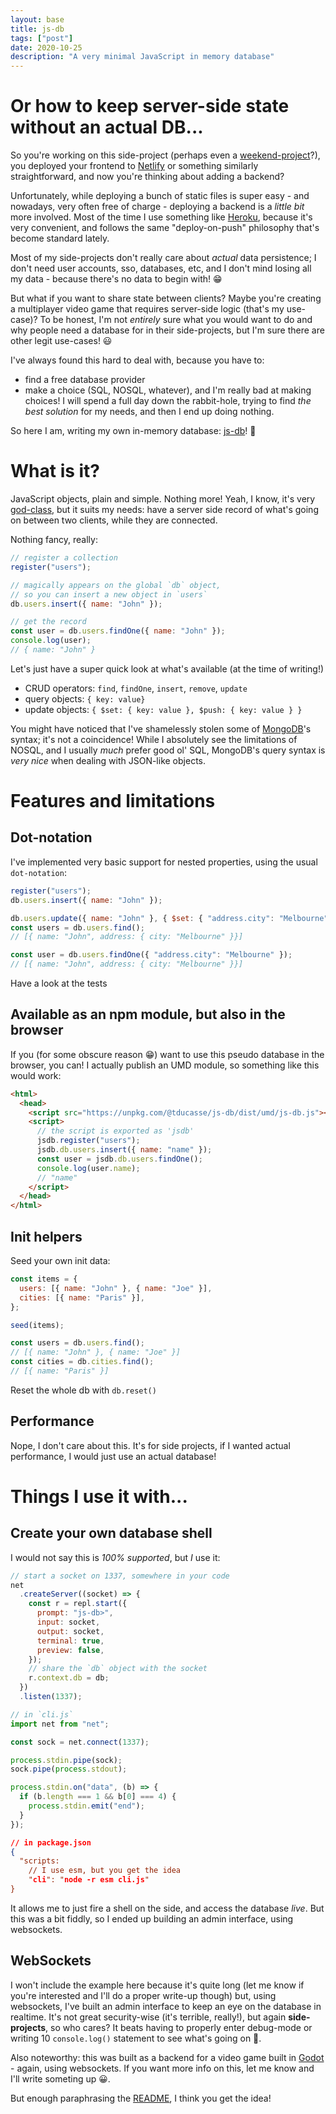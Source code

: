 ```yaml
---
layout: base
title: js-db
tags: ["post"]
date: 2020-10-25
description: "A very minimal JavaScript in memory database"
---
```


# Or how to keep server-side state without an actual DB...

So you're working on this side-project (perhaps even a [weekend-project](./posts/the-weekend-project)?), you deployed your frontend to [Netlify](https://www.netlify.com/) or something similarly straightforward, and now you're thinking about adding a backend?

Unfortunately, while deploying a bunch of static files is super easy - and nowadays, very often free of charge - deploying a backend is a _little bit_ more involved. Most of the time I use something like [Heroku](https://www.heroku.com/), because it's very convenient, and follows the same "deploy-on-push" philosophy that's become standard lately.

Most of my side-projects don't really care about _actual_ data persistence; I don't need user accounts, sso, databases, etc, and I don't mind losing all my data - because there's no data to begin with! 😁

But what if you want to share state between clients? Maybe you're creating a multiplayer video game that requires server-side logic (that's my use-case)? To be honest, I'm not _entirely_ sure what you would want to do and why people need a database for in their side-projects, but I'm sure there are other legit use-cases! 😃

I've always found this hard to deal with, because you have to:

- find a free database provider
- make a choice (SQL, NOSQL, whatever), and I'm really bad at making choices! I will spend a full day down the rabbit-hole, trying to find _the best solution_ for my needs, and then I end up doing nothing.

So here I am, writing my own in-memory database: [js-db](https://github.com/tducasse/js-db)! 🎉

# What is it?

JavaScript objects, plain and simple. Nothing more! Yeah, I know, it's very [god-class](https://en.wikipedia.org/wiki/God_object), but it suits my needs: have a server side record of what's going on between two clients, while they are connected.

Nothing fancy, really:

```js
// register a collection
register("users");

// magically appears on the global `db` object,
// so you can insert a new object in `users`
db.users.insert({ name: "John" });

// get the record
const user = db.users.findOne({ name: "John" });
console.log(user);
// { name: "John" }
```

Let's just have a super quick look at what's available (at the time of writing!)

- CRUD operators: `find`, `findOne`, `insert`, `remove`, `update`
- query objects: `{ key: value}`
- update objects: `{ $set: { key: value }, $push: { key: value } }`

You might have noticed that I've shamelessly stolen some of [MongoDB](https://www.mongodb.com/)'s syntax; it's not a coincidence! While I absolutely see the limitations of NOSQL, and I usually _much_ prefer good ol' SQL, MongoDB's query syntax is _very nice_ when dealing with JSON-like objects.

# Features and limitations

## Dot-notation

I've implemented very basic support for nested properties, using the usual `dot-notation`:

```js
register("users");
db.users.insert({ name: "John" });

db.users.update({ name: "John" }, { $set: { "address.city": "Melbourne" } });
const users = db.users.find();
// [{ name: "John", address: { city: "Melbourne" }}]

const user = db.users.findOne({ "address.city": "Melbourne" });
// [{ name: "John", address: { city: "Melbourne" }}]
```

Have a look at the tests

## Available as an npm module, but also in the browser

If you (for some obscure reason 😁) want to use this pseudo database in the browser, you can! I actually publish an UMD module, so something like this would work:

```html
<html>
  <head>
    <script src="https://unpkg.com/@tducasse/js-db/dist/umd/js-db.js"></script>
    <script>
      // the script is exported as 'jsdb'
      jsdb.register("users");
      jsdb.db.users.insert({ name: "name" });
      const user = jsdb.db.users.findOne();
      console.log(user.name);
      // "name"
    </script>
  </head>
</html>
```

## Init helpers

Seed your own init data:

```js
const items = {
  users: [{ name: "John" }, { name: "Joe" }],
  cities: [{ name: "Paris" }],
};

seed(items);

const users = db.users.find();
// [{ name: "John" }, { name: "Joe" }]
const cities = db.cities.find();
// [{ name: "Paris" }]
```

Reset the whole db with `db.reset()`

## Performance

Nope, I don't care about this. It's for side projects, if I wanted actual performance, I would just use an actual database!

# Things I use it with...

## Create your own database shell

I would not say this is _100% supported_, but _I_ use it:

```js
// start a socket on 1337, somewhere in your code
net
  .createServer((socket) => {
    const r = repl.start({
      prompt: "js-db>",
      input: socket,
      output: socket,
      terminal: true,
      preview: false,
    });
    // share the `db` object with the socket
    r.context.db = db;
  })
  .listen(1337);

// in `cli.js`
import net from "net";

const sock = net.connect(1337);

process.stdin.pipe(sock);
sock.pipe(process.stdout);

process.stdin.on("data", (b) => {
  if (b.length === 1 && b[0] === 4) {
    process.stdin.emit("end");
  }
});
```

```json
// in package.json
{
  "scripts:
    // I use esm, but you get the idea
    "cli": "node -r esm cli.js"
}
```

It allows me to just fire a shell on the side, and access the database _live_. But this was a bit fiddly, so I ended up building an admin interface, using websockets.

## WebSockets

I won't include the example here because it's quite long (let me know if you're interested and I'll do a proper write-up though) but, using websockets, I've built an admin interface to keep an eye on the database in realtime. It's not great security-wise (it's terrible, really!), but again **side-projects**, so who cares? It beats having to properly enter debug-mode or writing 10 `console.log()` statement to see what's going on 😬.

Also noteworthy: this was built as a backend for a video game built in [Godot](https://godotengine.org/) - again, using websockets. If you want more info on this, let me know and I'll write someting up 😀.

But enough paraphrasing the [README](https://github.com/tducasse/js-db/blob/main/README.md), I think you get the idea!
